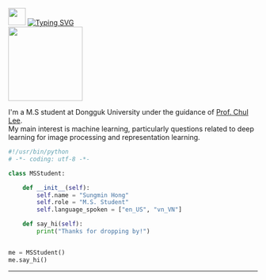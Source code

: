 <img src="https://media.giphy.com/media/hvRJCLFzcasrR4ia7z/giphy.gif" width="35"> [![Typing SVG](https://readme-typing-svg.herokuapp.com?duration=2000&vCenter=true&height=30&lines=Hello!;I'm+Duong)](https://git.io/typing-svg)
</br>
<img src="https://cdn.dribbble.com/users/966681/screenshots/2896143/media/0434fa69ebb7390c11fb38c2cb934353.gif" height="150">
<p>
    I'm a M.S student at Dongguk University under the guidance of <a href="http://cilab.dongguk.edu/">Prof. Chul Lee</a>.
  </br>
  My main interest is machine learning, particularly questions related to deep learning for image processing and representation learning.
</p>


```python
#!/usr/bin/python
# -*- coding: utf-8 -*-

class MSStudent:

    def __init__(self):
        self.name = "Sungmin Hong"
        self.role = "M.S. Student"
        self.language_spoken = ["en_US", "vn_VN"]

    def say_hi(self):
        print("Thanks for dropping by!")


me = MSStudent()
me.say_hi()
```

---
